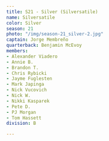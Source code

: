 ```yaml
---
title: S21 - Silver (Silversatile)
name: Silversatile
color: Silver
season: 21
photo: "/img/season-21_silver-2.jpg"
captain: Jorge Membreño
quarterback: Benjamin McEvoy
members:
- Alexander Viadero
- Annie B.
- Brandon T.
- Chris Rybicki
- Jayme Fuglesten
- Mark Japinga
- Nick Vucovich
- Nick W.
- Nikki Kasparek
- Pete D.
- PJ Morgan
- Tom Hassett
division: B

---
```

